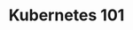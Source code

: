 ---
title: "Kubernetes 101"
description: "Let's go together through the cloud native landscape and explore all the goodies that may help you to develop scalable and reliable distributed systems. Hopefully, you will leave this talk with basic understanding of Kubernetes and motivated to use it in production."
link: "https://www.techmeetup.cz/?fbclid=IwAR3fJqz6GioU1MeZqSgHVpbIANdh-KLttmi7WfUl298tA9wwHl6GIaBwyRI"
tags: ["kubernetes", "yaml", "minikube", "kubernetes-operator"]
weight: 11
draft: false
---